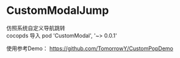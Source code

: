 # CustomModalJump
仿照系统自定义导航跳转
<br>
cocopds 导入
pod 'CustomModal', '~> 0.0.1'

使用参考Demo： https://github.com/TomorrowY/CustomPopDemo
